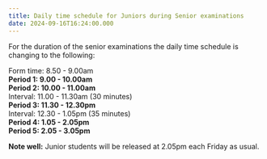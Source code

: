 ```yaml
---
title: Daily time schedule for Juniors during Senior examinations
date: 2024-09-16T16:24:00.000
---
```

For the duration of the senior examinations the daily time schedule is changing to the following:  

Form time:  8.50 - 9.00am  
**Period 1:   9.00 - 10.00am**  
**Period 2:  10.00 - 11.00am**  
Interval:  11.00 - 11.30am (30 minutes)  
**Period 3:  11.30 - 12.30pm**  
Interval:  12.30 -  1.05pm (35 minutes)  
**Period 4:   1.05 -  2.05pm**  
**Period 5:   2.05 -  3.05pm**  

**Note well:** Junior students will be released at 2.05pm each Friday as usual.
